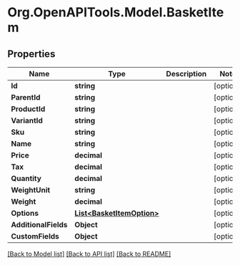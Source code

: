 # Org.OpenAPITools.Model.BasketItem

## Properties

Name | Type | Description | Notes
------------ | ------------- | ------------- | -------------
**Id** | **string** |  | [optional] 
**ParentId** | **string** |  | [optional] 
**ProductId** | **string** |  | [optional] 
**VariantId** | **string** |  | [optional] 
**Sku** | **string** |  | [optional] 
**Name** | **string** |  | [optional] 
**Price** | **decimal** |  | [optional] 
**Tax** | **decimal** |  | [optional] 
**Quantity** | **decimal** |  | [optional] 
**WeightUnit** | **string** |  | [optional] 
**Weight** | **decimal** |  | [optional] 
**Options** | [**List&lt;BasketItemOption&gt;**](BasketItemOption.md) |  | [optional] 
**AdditionalFields** | **Object** |  | [optional] 
**CustomFields** | **Object** |  | [optional] 

[[Back to Model list]](../README.md#documentation-for-models) [[Back to API list]](../README.md#documentation-for-api-endpoints) [[Back to README]](../README.md)

